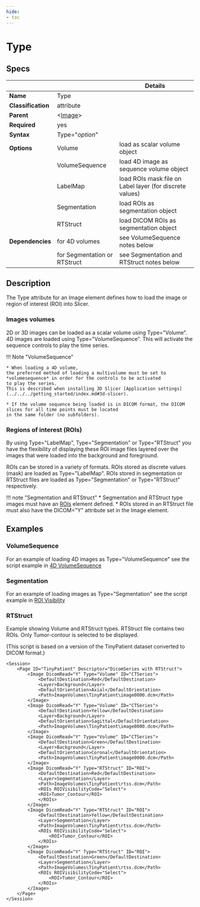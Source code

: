 ```yaml
---
hide:
- toc
---
```

# Type

## Specs

| ||Details|
|---|---|---|
| **Name** | Type ||
| **Classification** | attribute ||
| **Parent** | <[Image](index.md)\> ||
| **Required** | yes ||
| **Syntax** | Type="*option*" |  |
| **Options** | Volume | load as scalar volume object |
|             | VolumeSequence | load 4D image as sequence volume object|
|             | LabelMap | load ROIs mask file on Label layer (for discrete values) |
|             | Segmentation | load ROIs as segmentation object |
|             | RTStruct | load DICOM ROIs as segmentation object |
| **Dependencies** | for 4D volumes | see VolumeSequence notes below |
|  | for Segmentation or RTStruct  | see Segmentation and RTStruct notes below |



## Description

The Type attribute for an Image element defines how to load the image or region of interest (ROI) into Slicer.

### Images volumes

2D or 3D images can be loaded as a scalar volume using Type="Volume".
4D images are loaded using Type="VolumeSequence". This will activate the sequence controls
to play the time series.

!!! Note "VolumeSequence"

    * When loading a 4D volume, 
	the preferred method of loading a multivolume must be set to *volumesequence* in order for the controls to be activated
	to play the series.
	This is described when installing 3D Slicer [Application settings](../../../getting_started/index.md#3d-slicer).
	
	* If the volume sequence being loaded is in DICOM format, the DICOM slices for all time points must be located
	in the same folder (no subfolders).

### Regions of interest (ROIs)

By using Type="LabelMap", Type="Segmentation" or Type="RTStruct" you have the flexibility of displaying these ROI image files
layered over the images that were loaded into the background and foreground. 

ROIs can be stored in a variety of formats. 
ROIs stored as discrete values (mask) are loaded as Type="LabelMap".
ROIs stored in segmentation or RTStruct files are loaded as Type="Segmentation" or Type="RTStruct" respectively.

!!! note "Segmentation and RTStruct"
	* Segmentation and RTStruct type images must have an [ROIs](rois/index.md) element defined.
	* ROIs stored in an RTStruct file must also have the DICOM="Y" attribute set in the Image element.



## Examples

### VolumeSequence

For an example of loading 4D images as Type="VolumeSequence" see the script example in [4D VolumeSequence](../../examples/example_volumesequence.md)

### Segmentation

For an example of loading images as Type="Segmentation" see the script example in [ROI Visibility](../../examples/example_roi_visibility.md#script-example)

### RTStruct

Example showing Volume and RTStruct types.
RTStruct file contains two ROIs. Only Tumor-contour is selected to be displayed.

(This script is based on a version of the TinyPatient dataset converted to DICOM format.)

```
<Session>
	<Page ID="TinyPatient" Descriptor="DicomSeries with RTStruct">
		<Image DicomRead="Y" Type="Volume" ID="CTSeries">
			<DefaultDestination>Red</DefaultDestination>
			<Layer>Background</Layer>
			<DefaultOrientation>Axial</DefaultOrientation>
			<Path>ImageVolumes\TinyPatient\image0000.dcm</Path>
		</Image>
		<Image DicomRead="Y" Type="Volume" ID="CTSeries">
			<DefaultDestination>Yellow</DefaultDestination>
			<Layer>Background</Layer>
			<DefaultOrientation>Sagittal</DefaultOrientation>
			<Path>ImageVolumes\TinyPatient\image0000.dcm</Path>
		</Image>
		<Image DicomRead="Y" Type="Volume" ID="CTSeries">
			<DefaultDestination>Green</DefaultDestination>
			<Layer>Background</Layer>
			<DefaultOrientation>Coronal</DefaultOrientation>
			<Path>ImageVolumes\TinyPatient\image0000.dcm</Path>
		</Image>
		<Image DicomRead="Y" Type="RTStruct" ID="ROI">
			<DefaultDestination>Red</DefaultDestination>
			<Layer>Segmentation</Layer>
			<Path>ImageVolumes\TinyPatient\rtss.dcm</Path>
			<ROIs ROIVisibilityCode="Select">
			<ROI>Tumor_Contour</ROI>
			</ROIs>
		</Image>
		<Image DicomRead="Y" Type="RTStruct" ID="ROI">
			<DefaultDestination>Yellow</DefaultDestination>
			<Layer>Segmentation</Layer>
			<Path>ImageVolumes\TinyPatient\rtss.dcm</Path>
			<ROIs ROIVisibilityCode="Select">
				<ROI>Tumor_Contour</ROI>
			</ROIs>
		</Image>
		<Image DicomRead="Y" Type="RTStruct" ID="ROI">
			<DefaultDestination>Green</DefaultDestination>
			<Layer>Segmentation</Layer>
			<Path>ImageVolumes\TinyPatient\rtss.dcm</Path>
			<ROIs ROIVisibilityCode="Select">
				<ROI>Tumor_Contour</ROI>
			</ROIs>
		</Image>
	</Page>
</Session>
```


